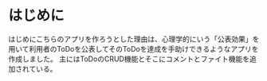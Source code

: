 # はじめに
はじめにこちらのアプリを作ろうとした理由は、心理学的にいう「公表効果」を用いて利用者のToDoを公表してそのToDoを達成を手助けできるようなアプリを作成しました。
主にはToDoのCRUD機能とそこにコメントとファイト機能を追加されている。
